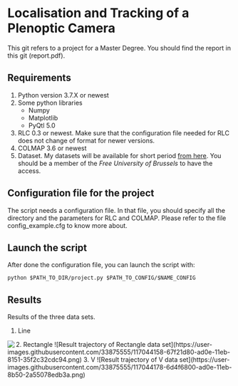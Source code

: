# Localisation and Tracking of a Plenoptic Camera
This git refers to a project for a Master Degree. You should find the report in this git (report.pdf).
## Requirements
  1. Python version 3.7.X or newest
  2. Some python libraries
      * Numpy
      * Matplotlib
      * PyQtl 5.0
  3. RLC 0.3 or newest. Make sure that the configuration file needed for RLC does not change of format for newer versions.
  4. COLMAP 3.6 or newest
  5. Dataset. My datasets will be available for short period [from here](https://universitelibrebruxelles-my.sharepoint.com/:f:/g/personal/armand_losfeld_ulb_be/EmN2edlo_F9Ggkt30lonaTIBIk5vfgKL2b4EijMppNxzHA?e=P5fbd8). You should be a member of the *Free University of Brussels* to have the access.
## Configuration file for the project
The script needs a configuration file. In that file, you should specify all the directory and the parameters for RLC and COLMAP.
Please refer to the file config_example.cfg to know more about.
## Launch the script
After done the configuration file, you can launch the script with:
```
python $PATH_TO_DIR/project.py $PATH_TO_CONFIG/$NAME_CONFIG
```
## Results
Results of the three data sets.
  1. Line
  <img align="left" src="https://user-images.githubusercontent.com/33875555/117044140-632d6980-ad0e-11eb-93d1-c1747f4af02f.png">
  2. Rectangle
  ![Result trajectory of Rectangle data set](https://user-images.githubusercontent.com/33875555/117044158-67f21d80-ad0e-11eb-8151-35f2c32cdc94.png)
  3. V
  ![Result trajectory of V data set](https://user-images.githubusercontent.com/33875555/117044178-6d4f6800-ad0e-11eb-8b50-2a55078edb3a.png)
